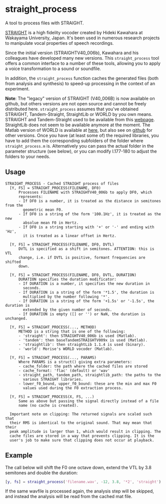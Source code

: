 # straight_process
A tool to process files with STRAIGHT.

[STRAIGHT](https://github.com/HidekiKawahara/legacy_STRAIGHT) is a high fidelity vocoder created by Hideki Kawahara at Wakayama University, Japan. It's been used in numerous research projects to manipulate vocal properties of speech recordings.

Since the initial version (STRAIGHTV40_006b), Kawahara and his colleagues have developed many new versions. This `straight_process` tool offers a common interface to a number of these tools, allowing you to apply a voice transformation to a sound or soundfile.

In addition, the `straight_process` function caches the generated files (both from analysis and synthesis) to speed-up processing in the context of an experiment.

__Note__: The "legacy" version of STRAIGHT (V40_006B) is now available on github, but others versions are not open source and cannot be freely distributed here. `straight_process` assumes that you've obtained STRAIGHT, Tandem-Straight, StraightLib or WORLD by you own means. STRAIGHT and Tandem-Straight used to be available from this [webpage](http://www.wakayama-u.ac.jp/~kawahara/STRAIGHTadv/index_e.html). StraightLib does not seem to be available anymore at the moment. The Matlab version of WORLD is available at [here](http://www.isc.meiji.ac.jp/~mmorise/world/english/download.html), but also see on [github](https://github.com/mmorise/World) for other versions. Once you have (at least some of) the required libraries, you have to add them the corresponding subfolders of the folder where `straight_process.m` is. Alternatively you can pass the actual folder in the parameter structure (see below), or you can modify l.177-180 to adjust the folders to your needs.

## Usage

```
STRAIGHT_PROCESS - Cached STRAIGHT process of files
  [Y, FS] = STRAIGHT_PROCESS(FILENAME, DF0)
      Processes FILENAME with STRAIGHTV40_006b to apply DF0, which
      represents:
      - If DF0 is a number, it is treated as the distance in semitones from the
        geometric mean F0.
      - If DF0 is a string of the form '100.1Hz', it is treated as the new
        absolue mean F0 in Hertz.
      - If DF0 is a string starting with '+' or '-' and ending with 'Hz',
        it is treated as a linear offset in Hertz.

  [Y, FS] = STRAIGHT_PROCESS(FILENAME, DF0, DVTL)
      DVTL is specified as a shift in semitones. ATTENTION: this is VTL
      change, i.e. if DVTL is positive, formant frequencies are shifted
      down.

  [Y, FS] = STRAIGHT_PROCESS(FILENAME, DF0, DVTL, DURATION)
      DURATION specifies the duration modificator:
      - If DURATION is a number, it specifies the new duration in
        seconds.
      - If DURATION is a string of the form '*1.5', the duration is
        multiplied by the number following '*'.
      - If DURATION is a string of the form '+1.5s' or '-1.5s', the duration is
        extended by the given number of seconds.
      - If DURATION is empty ([] or '') or NaN, the duration is unchanged.

  [Y, FS] = STRAIGHT_PROCESS(..., METHOD)
      METHOD is a string that is one of the following:
      - 'straight': then STRAIGHTV40_006b is used (Matlab).
      - 'tandem': then baseTandemSTRAIGHTV009x is used (Matlab).
      - 'straightlib': then straightLib 1.1.4 is used (binary).
      - 'world': Morise's WORLD vocoder (Matlab).

  [Y, FS] = STRAIGHT_PROCESS(..., PARAMS)
      Where PARAMS is a struct() giving extra parameters:
      - cache_folder: the path where the cached files are stored
      - cache_format: 'flac' (default) or 'wav'
      - straight_path, tandem_path, straightlib_path: the paths to the
        various STRAIGHT libraries.
      - lower_f0_bound, upper_f0_bound: these are the min and max F0
        values used during the F0 extraction process.

  [Y, FS] = STRAIGHT_PROCESS(X, FS, ...)
      Same as above but passing the signal directly instead of a file
      name (no cache is created).

  Important note on clipping: The returned signals are scaled such that
  their RMS is identical to the original sound. That may mean that their
  peak amplitude is larger than 1, which would result in clipping. The
  cache files are stored in a way that prevents clipping. It is the
  user's job to make sure that clipping does not occur at playback.
```

## Example

The call below will shift the F0 one octave down, extend the VTL by 3.8
semitones and double the duration:

```matlab
[y, fs] = straight_process('filename.wav', -12, 3.8, '*2', 'straight');
```

If the same wavfile is processed again, the analysis step will be skipped, and
instead the analysis will be read from the cached mat file.

